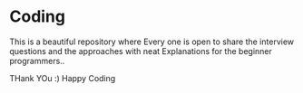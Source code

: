 # Coding
This  is a beautiful repository where Every one is open to share the interview questions and the approaches with neat Explanations
for the beginner programmers..

THank YOu :) Happy Coding
